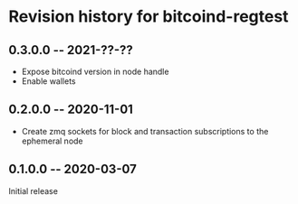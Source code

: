 # Revision history for bitcoind-regtest

## 0.3.0.0 -- 2021-??-??

* Expose bitcoind version in node handle
* Enable wallets 

## 0.2.0.0 -- 2020-11-01 

* Create zmq sockets for block and transaction subscriptions to the ephemeral node

## 0.1.0.0 -- 2020-03-07

Initial release
